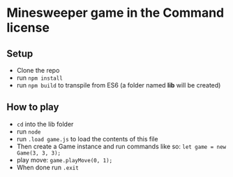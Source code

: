 # Minesweeper game in the Command license

## Setup
- Clone the repo
- run `npm install`
- run `npm build` to transpile from ES6 (a folder named **lib** will be created)

## How to play
- `cd` into the lib folder
- run `node`
- run `.load game.js` to load the contents of this file
- Then create a Game instance and run commands like so: `let game = new Game(3, 3, 3);`
- play move: `game.playMove(0, 1);`
- When done run `.exit`
